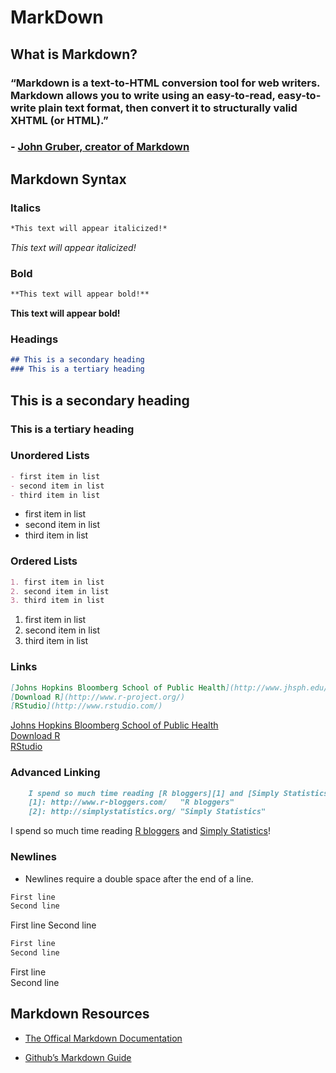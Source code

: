 MarkDown
================

## What is Markdown?

### “Markdown is a text-to-HTML conversion tool for web writers. Markdown allows you to write using an easy-to-read, easy-to-write plain text format, then convert it to structurally valid XHTML (or HTML).”

### - [**John Gruber, creator of Markdown**](http://daringfireball.net/projects/markdown/)

## Markdown Syntax

### Italics

``` markdown
*This text will appear italicized!*
```

*This text will appear italicized!*

### Bold

``` markdown
**This text will appear bold!**
```

**This text will appear bold!**

### Headings

``` markdown
## This is a secondary heading
### This is a tertiary heading
```

## This is a secondary heading

### This is a tertiary heading

### Unordered Lists

``` markdown
- first item in list
- second item in list
- third item in list
```

-   first item in list
-   second item in list
-   third item in list

### Ordered Lists

``` markdown
1. first item in list
2. second item in list
3. third item in list
```

1.  first item in list
2.  second item in list
3.  third item in list

### Links

``` markdown
[Johns Hopkins Bloomberg School of Public Health](http://www.jhsph.edu/)
[Download R](http://www.r-project.org/)
[RStudio](http://www.rstudio.com/)
```

[Johns Hopkins Bloomberg School of Public
Health](http://www.jhsph.edu/)  
[Download R](http://www.r-project.org/)  
[RStudio](http://www.rstudio.com/)

### Advanced Linking

``` markdown
    I spend so much time reading [R bloggers][1] and [Simply Statistics][2]!  
    [1]: http://www.r-bloggers.com/   "R bloggers"  
    [2]: http://simplystatistics.org/ "Simply Statistics"  
```

I spend so much time reading [R
bloggers](http://www.r-bloggers.com/ "R bloggers") and [Simply
Statistics](http://simplystatistics.org/ "Simply Statistics")!

### Newlines

-   Newlines require a double space after the end of a line.

``` markdown
First line
Second line
```

First line Second line

``` markdown
First line
Second line
```

First line  
Second line

## Markdown Resources

-   [The Offical Markdown
    Documentation](http://daringfireball.net/projects/markdown/basics)

-   [Github’s Markdown
    Guide](https://help.github.com/articles/github-flavored-markdown)

